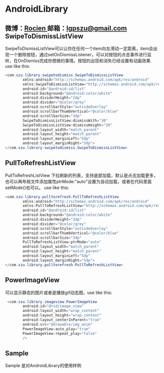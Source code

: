 AndroidLibrary
==============
微博：<a title="Android技术及移动互联网分享" href="http://weibo.com/1901077453" target="_blank">Rocien </a>
邮箱：<a title="欢迎邮件与我交流" href="lgpszu@gmail.com" target="_blank">lgpszu@gmail.com</a>
SwipeToDismissListView 
-----------------------
 SwipeToDismissListView可以让你在任何一个item向左滑动一定距离，item会出现一个删除按钮，通过setOnDismissListener，可以对按钮的点击事件进行监听，在OnDismiss完成你想做的事情。按钮的出现和消失已经设置有动画效果. use like this:
```java
<com.szu.library.swipetodismiss.SwipeToDismissListView
        xmlns:android="http://schemas.android.com/apk/res/android"
        xmlns:SwipeToDismissListView="http://schemas.android.com/apk/res/com.szu.AppTest"
        android:id="@android:id/list"
        android:background="@android:color/white"
        android:dividerHeight="2dp"
        android:divider="@color/grey"
        android:scrollbarStyle="outsideOverlay"
        android:scrollbarThumbVertical="@color/blue"
        android:scrollbarSize="3dp"
        SwipeToDismissListView:dismissWith="30"
        SwipeToDismissListView:dismissHeight="20"
        android:layout_width="match_parent"
        android:layout_height="match_parent"
        android:layout_marginLeft="5dp"
        android:layout_marginRight="5dp">
</com.szu.library.swipetodismiss.SwipeToDismissListView>
```

PullToRefreshListView
-----------------------
 PullToRefreshListView 下拉刷新的列表，支持底部加载，默认是点击加载更多，也可以再布局文件添加属性ptrMode:"auto"设置为自动加载，或者在代码里面setMode()也可以。 use like this:
```java
<com.szu.library.pulltorefresh.PullToRefreshListView
        xmlns:android="http://schemas.android.com/apk/res/android"
        xmlns:PullToRefreshListView="http://schemas.android.com/apk/res/com.szu.AppTest"
        android:id="@android:id/list"
        android:background="@android:color/white"
        android:dividerHeight="2dp"
        android:divider="@color/grey"
        android:scrollbarStyle="outsideOverlay"
        android:scrollbarThumbVertical="@color/blue"
        android:scrollbarSize="3dp"
        PullToRefreshListView:ptrMode="auto"
        android:layout_width="match_parent"
        android:layout_height="match_parent"
        android:layout_marginLeft="5dp"
        android:layout_marginRight="5dp">
</com.szu.library.pulltorefresh.PullToRefreshListView>
```

PowerImageView
-------------
可以显示静态的图片或者是播放gif动态图，use like this:

```java
 <com.szu.library.imageview.PowerImageView
        android:id="@+id/image_view"
        android:layout_width="wrap_content"
        android:layout_height="wrap_content"
        android:layout_centerInParent="true"
        android:src="@drawable/img_anim"
        PowerImageView:auto_play="true"
        PowerImageView:repeat_play="false"
        />
```
Sample 
-----------------------
 Sample 是对AndroidLibrary的使用样例
 


